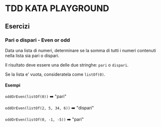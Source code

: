 # TDD KATA PLAYGROUND

## Esercizi

### Pari o dispari - Even or odd

Data una lista di numeri, determinare se la somma di tutti i numeri contenuti nella lista sia pari o dispari.

Il risultato deve essere una delle due stringhe: `pari` o `dispari`.

Se la lista e' vuota, consideratela come `listOf(0)`.

#### Esempi

`oddOrEven(listOf(0))` ➡️ "pari"

`oddOrEven(listOf(2, 5, 34, 6))` ➡️ "dispari"

`oddOrEven(listOf(0, -1, -5))` ➡️ "pari"

